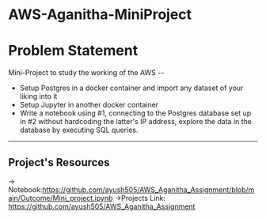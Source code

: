 AWS-Aganitha-MiniProject
============
Problem Statement
============
Mini-Project to study the working of the AWS --
* Setup Postgres in a docker container and import any dataset of your liking into it
* Setup Jupyter in another docker container
* Write a notebook using #1, connecting to the Postgres database set up in #2 without hardcoding the latter's IP address, explore the data in the database by executing SQL queries.


-----------
Project's Resources 
----------------
-> Notebook:https://github.com/ayush505/AWS_Aganitha_Assignment/blob/main/Outcome/Mini_project.ipynb
->Projects Link: https://github.com/ayush505/AWS_Aganitha_Assignment



